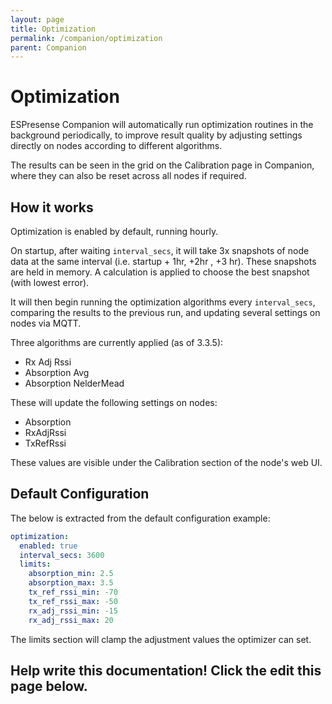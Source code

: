 ```yaml
---
layout: page
title: Optimization
permalink: /companion/optimization
parent: Companion
---
```


# Optimization

ESPresense Companion will automatically run optimization routines in the background periodically, to improve result quality by adjusting settings directly on nodes according to different algorithms.

The results can be seen in the grid on the Calibration page in Companion, where they can also be reset across all nodes if required.

## How it works

Optimization is enabled by default, running hourly.

On startup, after waiting `interval_secs`, it will take 3x snapshots of node data at the same interval (i.e. startup + 1hr, +2hr , +3 hr). These snapshots are held in memory. A calculation is applied to choose the best snapshot (with lowest error).

It will then begin running the optimization algorithms every `interval_secs`, comparing the results to the previous run, and updating several settings on nodes via MQTT.

Three algorithms are currently applied (as of 3.3.5):

- Rx Adj Rssi
- Absorption Avg
- Absorption NelderMead

These will update the following settings on nodes:

- Absorption
- RxAdjRssi
- TxRefRssi

These values are visible under the Calibration section of the node's web UI.

## Default Configuration

The below is extracted from the default configuration example:

```yaml
optimization:
  enabled: true
  interval_secs: 3600
  limits:
    absorption_min: 2.5
    absorption_max: 3.5
    tx_ref_rssi_min: -70
    tx_ref_rssi_max: -50
    rx_adj_rssi_min: -15
    rx_adj_rssi_max: 20
```

The limits section will clamp the adjustment values the optimizer can set.

## Help write this documentation!  Click the edit this page below.
